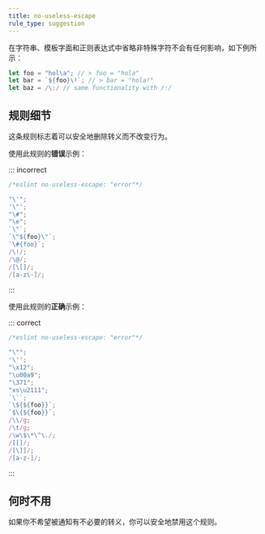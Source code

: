 ```yaml
---
title: no-useless-escape
rule_type: suggestion
---
```


在字符串、模板字面和正则表达式中省略非特殊字符不会有任何影响，如下例所示：

```js
let foo = "hol\a"; // > foo = "hola"
let bar = `${foo}\!`; // > bar = "hola!"
let baz = /\:/ // same functionality with /:/
```

## 规则细节

这条规则标志着可以安全地删除转义而不改变行为。

使用此规则的**错误**示例：

::: incorrect

```js
/*eslint no-useless-escape: "error"*/

"\'";
'\"';
"\#";
"\e";
`\"`;
`\"${foo}\"`;
`\#{foo}`;
/\!/;
/\@/;
/[\[]/;
/[a-z\-]/;
```

:::

使用此规则的**正确**示例：

::: correct

```js
/*eslint no-useless-escape: "error"*/

"\"";
'\'';
"\x12";
"\u00a9";
"\371";
"xs\u2111";
`\``;
`\${${foo}}`;
`$\{${foo}}`;
/\\/g;
/\t/g;
/\w\$\*\^\./;
/[[]/;
/[\]]/;
/[a-z-]/;
```

:::

## 何时不用

如果你不希望被通知有不必要的转义，你可以安全地禁用这个规则。

